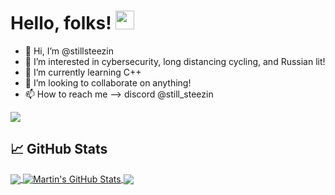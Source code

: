 # Hello, folks! <img src="https://raw.githubusercontent.com/MartinHeinz/MartinHeinz/master/wave.gif" width="30px">

- 👋 Hi, I’m @stillsteezin
- 👀 I’m interested in cybersecurity, long distancing cycling, and Russian lit!
- 🌱 I’m currently learning C++
- 💞️ I’m looking to collaborate on anything! 
- 📫 How to reach me --> discord @still_steezin


<img align="center" src="https://github-readme-stats.vercel.app/api/<CARD_TYPE>/?username=<stillsteezin>&theme=<THEME_NAME>" />

## &#x1f4c8; GitHub Stats

<a href="https://github.com/stillsteezin"> 
  <img align="center" src="https://github-readme-stats.vercel.app/api/top-langs/?username=stillsteezin&hide=java,html,tex&title_color=ffffff&text_color=c9cacc&icon_color=2bbc8a&bg_color=1d1f21&langs_count=3" />
</a>
<a href="https://github.com/stillsteezin">
  <img align="center" src="https://github-readme-stats.vercel.app/api?username=stillsteezin&show_icons=true&line_height=27&count_private=true&title_color=ffffff&text_color=c9cacc&icon_color=2bbc8a&bg_color=1d1f21" alt="Martin's GitHub Stats" />
</a>

<a href="https://github.com/stillsteezin/python-project-blueprint">
  <img align="center" src="https://github-readme-stats.vercel.app/api/pin/?username=stillsteezin&repo=python-project-blueprint&title_color=ffffff&text_color=c9cacc&icon_color=2bbc8a&bg_color=1d1f21" />
</a>


<!---
stillsteezin/stillsteezin is a ✨ special ✨ repository because its `README.md` (this file) appears on your GitHub profile.
You can click the Preview link to take a look at your changes.
--->
